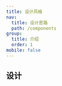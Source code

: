 ```yaml
---
title: 设计风格
nav:
  title: 设计思路
  path: /components
group:
  title: 介绍
  order: 1
mobile: false
---
```


## 设计